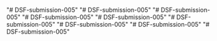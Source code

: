 "# DSF-submission-005" 
"# DSF-submission-005" 
"# DSF-submission-005" 
"# DSF-submission-005" 
"# DSF-submission-005" 
"# DSF-submission-005" 
"# DSF-submission-005" 
"# DSF-submission-005" 
"# DSF-submission-005" 

